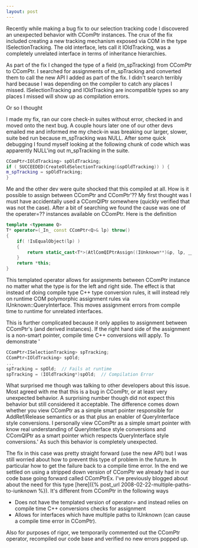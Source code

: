 ```yaml
---
layout: post
---
```

Recently while making a bug fix to our selection tracking code I discovered an unexpected behavior with CComPtr<T> instances. The crux of the fix included creating a new tracking mechanism exposed via COM in the type ISelectionTracking. The old interface, lets call it IOldTracking, was a completely unrelated interface in terms of inheritance hierarchies.

As part of the fix I changed the type of a field (m_spTracking) from CComPtr<IOldTracking> to CComPtr<ISelectionTracking>. I searched for assignments of m_spTracking and converted them to call the new API I added as part of the fix. I didn't search terribly hard because I was depending on the compiler to catch any places I missed. ISelectionTracking and IOldTracking are incompatible types so any places I missed will show up as compilation errors.

Or so I thought 

I made my fix, ran our core check-in suites without error, checked in and moved onto the next bug. A couple hours later one of our other devs emailed me and informed me my check-in was breaking our larger, slower, suite bed run because m_spTracking was NULL. After some quick debugging I found myself looking at the following chunk of code which was apparently NULL'ing out m_spTracking in the suite.

``` c++
CComPtr<IOldTracking> spOldTracking;
if ( SUCCEEDED(CreateOldSelectionTracking(&spOldTracking)) ) {
m_spTracking = spOldTracking;
}
```

Me and the other dev were quite shocked that this compiled at all. How is it possible to assign between CComPtr<ISelectionTracking> and CComPtr<IOldTracking>'?? My first thought was I must have accidentally used a CComQIPtr somewhere (quickly verified that was not the case). After a bit of searching we found the cause was one of the operater=?? instances available on CComPtr<T>. Here is the definition

``` c++
template <typename Q>
T* operator=(_In_ const CComPtr<Q>& lp) throw()
{
    if( !IsEqualObject(lp) )
    {
        return static_cast<T*>(AtlComQIPtrAssign((IUnknown**)&p, lp, __uuidof(T)));
    }
    return *this;
}
```

This templated operator allows for assignments between CComPtr instance no matter what the type is for the left and right side. The effect is that instead of doing compile type C++ type conversion rules, it will instead rely on runtime COM polymorphic assignment rules via IUnknown::QueryInterface.  This moves assignment errors from compile time to runtime for unrelated interfaces.

This is further complicated because it only applies to assignment between CComPtr's (and derived instances). If the right hand side of the assignment is a non-smart pointer, compile time C++ conversions will apply. To demonstrate '

``` c++
CComPtr<ISelectionTracking> spTracking;
CComPtr<IOldTracking> spOld;
...
spTracking = spOld;  // Fails at runtime
spTracking = (IOldTracking*)spOld;  // Compilation Error
```


What surprised me though was talking to other developers about this issue.  Most agreed with me that this is a bug in CComPtr<T>, or at least very unexpected behavior. A surprising number though did not expect this behavior but still considered it acceptable. The difference comes down whether you view CComPtr<T> as a simple smart pointer responsible for AddRef/Release semantics or as that plus an enabler of QueryInterface style conversions. I personally view CComPtr<T> as a simple smart pointer with know real understanding of QueryInterface style conversions and CComQIPtr<T> as a smart pointer which respects QueryInterface style conversions.' As such this behavior is completely unexpected.

The fix in this case was pretty straight forward (use the new API) but I was still worried about how to prevent this type of problem in the future. In particular how to get the failure back to a compile time error. In the end we settled on using a stripped down version of CComPtr we already had in our code base going forward called CComPtrEx. I've previously blogged about about the need for this type [here]({% post_url 2008-02-22-multiple-paths-to-iunknown %}). It's different from CComPtr in the following ways

  * Does not have the templated version of operator= and instead relies on compile time C++ conversions checks for assignment 
  * Allows for interfaces which have multiple paths to IUnknown (can cause a compile time error in CComPtr). 

Also for purposes of rigor, we temporarily commented out the CComPtr<T> operator, recompiled our code base and verified no new errors popped up.

